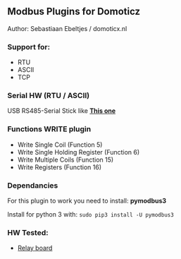## Modbus Plugins for Domoticz
Author: Sebastiaan Ebeltjes / domoticx.nl

### Support for:
* RTU
* ASCII
* TCP

### Serial HW (RTU / ASCII)
USB RS485-Serial Stick like **[This one](http://domoticx.nl/webwinkel/index.php?route=product/product&product_id=386)**

### Functions WRITE plugin
* Write Single Coil (Function 5)
* Write Single Holding Register (Function 6)
* Write Multiple Coils (Function 15)
* Write Registers (Function 16)

### Dependancies
For this plugin to work you need to install: **pymodbus3**

Install for python 3 with: ```sudo pip3 install -U pymodbus3```

### HW Tested:
* [Relay board](http://domoticx.com/modbus-relaisbord/)

